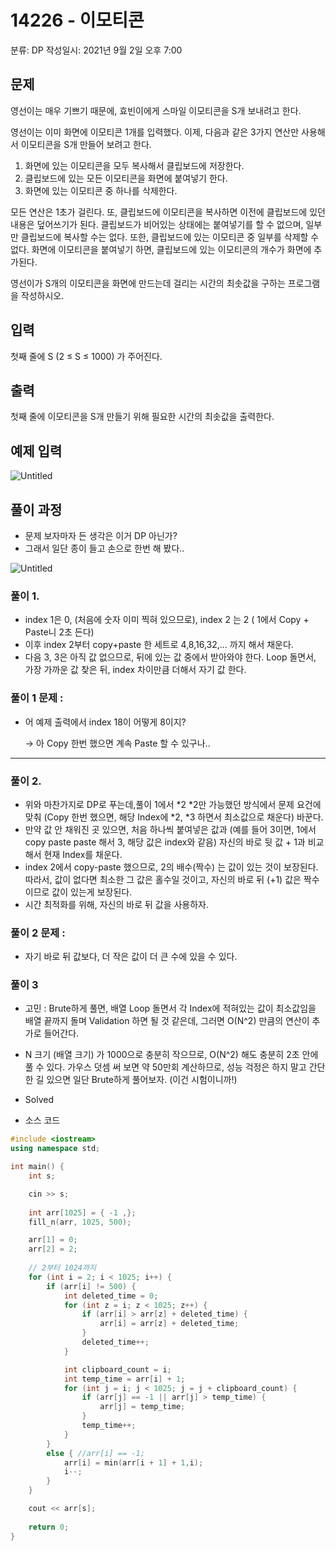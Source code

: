 # 14226 - 이모티콘

분류: DP
작성일시: 2021년 9월 2일 오후 7:00

## 문제

영선이는 매우 기쁘기 때문에, 효빈이에게 스마일 이모티콘을 S개 보내려고 한다.

영선이는 이미 화면에 이모티콘 1개를 입력했다. 이제, 다음과 같은 3가지 연산만 사용해서 이모티콘을 S개 만들어 보려고 한다.

1. 화면에 있는 이모티콘을 모두 복사해서 클립보드에 저장한다.
2. 클립보드에 있는 모든 이모티콘을 화면에 붙여넣기 한다.
3. 화면에 있는 이모티콘 중 하나를 삭제한다.

모든 연산은 1초가 걸린다. 또, 클립보드에 이모티콘을 복사하면 이전에 클립보드에 있던 내용은 덮어쓰기가 된다. 클립보드가 비어있는 상태에는 붙여넣기를 할 수 없으며, 일부만 클립보드에 복사할 수는 없다. 또한, 클립보드에 있는 이모티콘 중 일부를 삭제할 수 없다. 화면에 이모티콘을 붙여넣기 하면, 클립보드에 있는 이모티콘의 개수가 화면에 추가된다.

영선이가 S개의 이모티콘을 화면에 만드는데 걸리는 시간의 최솟값을 구하는 프로그램을 작성하시오.

## 입력

첫째 줄에 S (2 ≤ S ≤ 1000) 가 주어진다.

## 출력

첫째 줄에 이모티콘을 S개 만들기 위해 필요한 시간의 최솟값을 출력한다.

## 예제 입력

![Untitled](14226%20-%20%E1%84%8B%E1%85%B5%E1%84%86%E1%85%A9%E1%84%90%E1%85%B5%E1%84%8F%E1%85%A9%E1%86%AB%20b817309940194e02a2908df2a5e5f2f2/Untitled.png)

## 풀이 과정

- 문제 보자마자 든 생각은 이거 DP 아닌가?
- 그래서 일단 종이 들고 손으로 한번 해 봤다..

![Untitled](14226%20-%20%E1%84%8B%E1%85%B5%E1%84%86%E1%85%A9%E1%84%90%E1%85%B5%E1%84%8F%E1%85%A9%E1%86%AB%20b817309940194e02a2908df2a5e5f2f2/Untitled%201.png)

### 풀이 1.

- index 1은 0, (처음에 숫자 이미 찍혀 있으므로), index 2 는 2 ( 1에서 Copy + Paste니 2초 든다)
- 이후 index 2부터 copy+paste 한 세트로 4,8,16,32,... 까지 해서 채운다.
- 다음 3, 3은 아직 값 없으므로, 뒤에 있는 값 중에서 받아와야 한다. Loop 돌면서, 가장 가까운 값 찾은 뒤, index 차이만큼 더해서 자기 값 한다.

### 풀이 1 문제 :

- 어 예제 출력에서 index 18이 어떻게 8이지?

    → 아 Copy 한번 했으면 계속 Paste 할 수 있구나..

---

### 풀이 2.

- 위와 마찬가지로 DP로 푸는데,풀이 1에서 *2 *2만 가능했던 방식에서 문제 요건에 맞춰 (Copy 한번 했으면, 해당 Index에 *2, *3 하면서 최소값으로 채운다) 바꾼다.
- 만약 값 안 채워진 곳 있으면, 처음 하나씩 붙여넣은 값과 (예를 들어 3이면, 1에서 copy paste paste 해서 3, 해당 값은 index와 같음) 자신의 바로 뒷 값 + 1과 비교해서 현재 Index를 채운다.
- index 2에서 copy-paste 했으므로, 2의 배수(짝수) 는 값이 있는 것이 보장된다. 따라서, 값이 없다면 최소한 그 값은 홀수일 것이고, 자신의 바로 뒤 (+1) 값은 짝수이므로 값이 있는게 보장된다.
- 시간 최적화를 위해, 자신의 바로 뒤 값을 사용하자.

### 풀이 2 문제 :

- 자기 바로 뒤 값보다, 더 작은 값이 더 큰 수에 있을 수 있다.

### 풀이 3

- 고민 : Brute하게 풀면, 배열 Loop 돌면서 각 Index에 적혀있는 값이 최소값임을 배열 끝까지 돌며 Validation 하면 될 것 같은데, 그러면 O(N^2) 만큼의 연산이 추가로 들어간다.
- N 크기 (배열 크기) 가 1000으로 충분히 작으므로, O(N^2) 해도 충분히 2초 안에 풀 수 있다. 가우스 덧셈 써 보면 약 50만회 계산하므로, 성능 걱정은 하지 말고 간단한 길 있으면 일단 Brute하게 풀어보자. (이건 시험이니까!)
- Solved

- 소스 코드

```cpp
#include <iostream>
using namespace std;

int main() {
	int s;

	cin >> s;
	
	int arr[1025] = { -1 ,};
	fill_n(arr, 1025, 500);

	arr[1] = 0;
	arr[2] = 2;
	
	// 2부터 1024까지
	for (int i = 2; i < 1025; i++) {
		if (arr[i] != 500) {
			int deleted_time = 0;
			for (int z = i; z < 1025; z++) {
				if (arr[i] > arr[z] + deleted_time) {
					arr[i] = arr[z] + deleted_time;
				}
				deleted_time++;
			}

			int clipboard_count = i;
			int temp_time = arr[i] + 1;
			for (int j = i; j < 1025; j = j + clipboard_count) {
				if (arr[j] == -1 || arr[j] > temp_time) {
					arr[j] = temp_time;
				}
				temp_time++;
			}
		}
		else { //arr[i] == -1;
			arr[i] = min(arr[i + 1] + 1,i);
			i--;
		}
	}

	cout << arr[s];
	
	return 0;
}
```